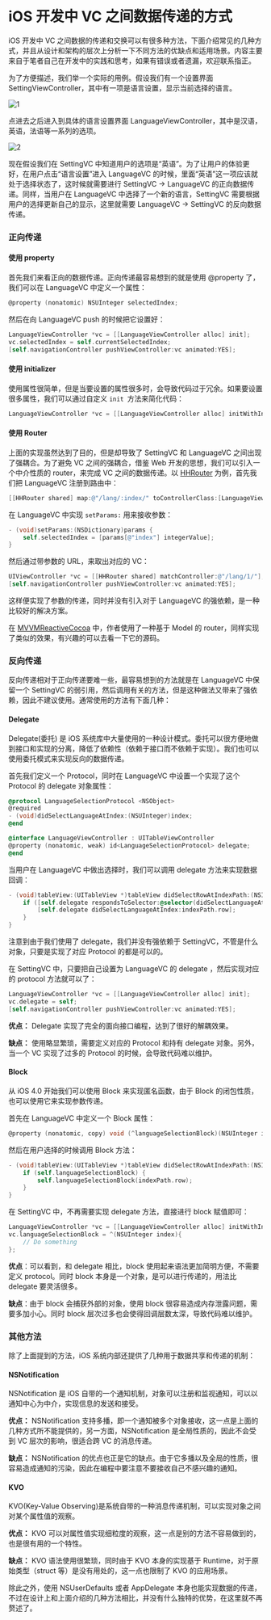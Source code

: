 iOS 开发中 VC 之间数据传递的方式
============================

iOS 开发中 VC 之间数据的传递和交换可以有很多种方法，下面介绍常见的几种方式，并且从设计和架构的层次上分析一下不同方法的优缺点和适用场景。内容主要来自于笔者自己在开发中的实践和思考，如果有错误或者遗漏，欢迎联系指正。

为了方便描述，我们举一个实际的用例。假设我们有一个设置界面 SettingViewController，其中有一项是语言设置，显示当前选择的语言。

![1](../img/ios-vc-data/1.png)

点进去之后进入到具体的语言设置界面 LanguageViewController，其中是汉语，英语，法语等一系列的选项。

![2](../img/ios-vc-data/2.png)

现在假设我们在 SettingVC 中知道用户的选项是“英语”。为了让用户的体验更好，在用户点击“语言设置”进入 LanguageVC 的时候，里面“英语”这一项应该就处于选择状态了，这时候就需要进行 SettingVC -> LanguageVC 的正向数据传递。同样，当用户在 LanguageVC 中选择了一个新的语言，SettingVC 需要根据用户的选择更新自己的显示，这里就需要 LanguageVC -> SettingVC 的反向数据传递。

### 正向传递

#### 使用 property

首先我们来看正向的数据传递。正向传递最容易想到的就是使用 @property 了，我们可以在 LanguageVC 中定义一个属性：

```objectivec
@property (nonatomic) NSUInteger selectedIndex;
```

然后在向 LanguageVC push 的时候把它设置好：

```objectivec
LanguageViewController *vc = [[LanguageViewController alloc] init];
vc.selectedIndex = self.currentSelectedIndex;
[self.navigationController pushViewController:vc animated:YES];
```

#### 使用 initializer

使用属性很简单，但是当要设置的属性很多时，会导致代码过于冗余。如果要设置很多属性，我们可以通过自定义 `init `方法来简化代码：

```objectivec
LanguageViewController *vc = [[LanguageViewController alloc] initWithIndex:self.currentSelectedIndex name:self.languageName];
```

#### 使用 Router

上面的实现虽然达到了目的，但是却导致了 SettingVC 和 LanguageVC 之间出现了强耦合。为了避免 VC 之间的强耦合，借鉴 Web 开发的思想，我们可以引入一个中介性质的 router，来完成 VC 之间的数据传递。以 [HHRouter](https://github.com/Huohua/HHRouter) 为例，首先我们把 LanguageVC 注册到路由中：

```objectivec
[[HHRouter shared] map:@"/lang/:index/" toControllerClass:[LanguageViewController class]];
```
在 LanguageVC 中实现 `setParams:` 用来接收参数：

```objectivec
- (void)setParams:(NSDictionary)params {
    self.selectedIndex = [params[@"index"] integerValue];
}
```
然后通过带参数的 URL，来取出对应的 VC：

```objectivec
UIViewController *vc = [[HHRouter shared] matchController:@"/lang/1/"];
[self.navigationController pushViewController:vc animated:YES];
```

这样便实现了参数的传递，同时并没有引入对于 LanguageVC 的强依赖，是一种比较好的解决方案。

在 [MVVMReactiveCocoa](https://github.com/leichunfeng/MVVMReactiveCocoa) 中，作者使用了一种基于 Model 的 router，同样实现了类似的效果，有兴趣的可以去看一下它的源码。

### 反向传递

反向传递相对于正向传递要难一些，最容易想到的方法就是在 LanguageVC 中保留一个 SettingVC 的弱引用，然后调用有关的方法，但是这种做法又带来了强依赖，因此不建议使用。通常使用的方法有下面几种：

#### Delegate

Delegate(委托) 是 iOS 系统库中大量使用的一种设计模式。委托可以很方便地做到接口和实现的分离，降低了依赖性（依赖于接口而不依赖于实现）。我们也可以使用委托模式来实现反向的数据传递。

首先我们定义一个 Protocol，同时在 LanguageVC 中设置一个实现了这个 Protocol 的 delegate 对象属性：

```objectivec
@protocol LanguageSelectionProtocol <NSObject>
@required
- (void)didSelectLanguageAtIndex:(NSUInteger)index;
@end

@interface LanguageViewController : UITableViewController
@property (nonatomic, weak) id<LanguageSelectionProtocol> delegate;
@end
```

当用户在 LanguageVC 中做出选择时，我们可以调用 delegate 方法来实现数据回调：

```objectivec
- (void)tableView:(UITableView *)tableView didSelectRowAtIndexPath:(NSIndexPath *)indexPath {
    if ([self.delegate respondsToSelector:@selector(didSelectLanguageAtIndex:)]) {
        [self.delegate didSelectLanguageAtIndex:indexPath.row];
    }
}
```

注意到由于我们使用了 delegate，我们并没有强依赖于 SettingVC，不管是什么对象，只要是实现了对应 Protocol 的都是可以的。

在 SettingVC 中，只要把自己设置为 LanguageVC 的 delegate ，然后实现对应的 protocol 方法就可以了：

```objectivec
LanguageViewController *vc = [[LanguageViewController alloc] init];
vc.delegate = self;
[self.navigationController pushViewController:vc animated:YES];
```

**优点：** Delegate 实现了完全的面向接口编程，达到了很好的解耦效果。

**缺点：** 使用略显繁琐，需要定义对应的 Protocol 和持有 delegate 对象。另外，当一个 VC 实现了过多的 Protocol 的时候，会导致代码难以维护。

#### Block

从 iOS 4.0 开始我们可以使用 Block 来实现匿名函数，由于 Block 的闭包性质，也可以使用它来实现参数传递。

首先在 LanguageVC 中定义一个 Block 属性：

```objectivec
@property (nonatomic, copy) void (^languageSelectionBlock)(NSUInteger index);
```

然后在用户选择的时候调用 Block 方法：

```objectivec
- (void)tableView:(UITableView *)tableView didSelectRowAtIndexPath:(NSIndexPath *)indexPath {
    if (self.languageSelectionBlock) {
        self.languageSelectionBlock(indexPath.row);
    }
}
```

在 SettingVC 中，不再需要实现 delegate 方法，直接进行 block 赋值即可：

```objectivec
LanguageViewController *vc = [[LanguageViewController alloc] initWithIndex:self.currentSelectedIndex];
vc.languageSelectionBlock = ^(NSUInteger index){
    // Do something
};
```

**优点**：可以看到，和 delegate 相比，block 使用起来语法更加简明方便，不需要定义 protocol。同时 block 本身是一个对象，是可以进行传递的，用法比 delegate 要灵活很多。

**缺点**：由于 block 会捕获外部的对象，使用 block 很容易造成内存泄露问题，需要多加小心。同时 block 层次过多也会使得回调层数太深，导致代码难以维护。

### 其他方法

除了上面提到的方法，iOS 系统内部还提供了几种用于数据共享和传递的机制：

#### NSNotification

NSNotification 是 iOS 自带的一个通知机制，对象可以注册和监视通知，可以以通知中心为中介，实现信息的发送和接受。

**优点：** NSNotification 支持多播，即一个通知被多个对象接收，这一点是上面的几种方式所不能提供的，另一方面，NSNotification 是全局性质的，因此不会受到 VC 层次的影响，很适合跨 VC 的消息传递。

**缺点：** NSNotification 的优点也正是它的缺点。由于它多播以及全局的性质，很容易造成通知的污染，因此在编程中要注意不要接收自己不感兴趣的通知。

#### KVO

KVO(Key-Value Observing)是系统自带的一种消息传递机制，可以实现对象之间对某个属性值的观察。

**优点：** KVO 可以对属性值实现细粒度的观察，这一点是别的方法不容易做到的，也是很有用的一个特性。

**缺点：** KVO 语法使用很繁琐，同时由于 KVO 本身的实现基于 Runtime，对于原始类型（struct 等）是没有用处的，这一点也限制了 KVO 的应用场景。

除此之外，使用 NSUserDefaults 或者 AppDelegate 本身也能实现数据的传递，不过在设计上和上面介绍的几种方法相比，并没有什么独特的优势，在这里就不再赘述了。
